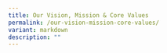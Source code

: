 ```yaml
---
title: Our Vision, Mission & Core Values
permalink: /our-vision-mission-core-values/
variant: markdown
description: ""
---
```

